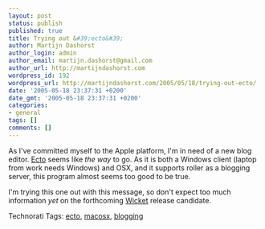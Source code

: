 ```yaml
---
layout: post
status: publish
published: true
title: Trying out &#39;ecto&#39;
author: Martijn Dashorst
author_login: admin
author_email: martijn.dashorst@gmail.com
author_url: http://martijndashorst.com
wordpress_id: 192
wordpress_url: http://martijndashorst.com/2005/05/18/trying-out-ecto/
date: '2005-05-18 23:37:31 +0200'
date_gmt: '2005-05-18 23:37:31 +0200'
categories:
- general
tags: []
comments: []
---
```

<p>As I've committed myself to the Apple platform, I'm in need of a new blog editor. <a href="http://ecto.kung-foo.tv/" title="Ecto">Ecto</a> seems like <em>the way</em> to go. As it is both a Windows client (laptop from work needs Windows) and OSX, and it supports roller as a blogging server, this program almost seems too good to be true.</p>
<p>I'm trying this one out with this message, so don't expect too much information <em>yet</em> on the forthcoming <a href="http://wicket.sourceforge.net" title="Wicket">Wicket</a> release candidate.<br />
<!-- technorati tags start -->
<p>Technorati Tags: <a href="http://technorati.com/tag/ecto" rel="tag">ecto</a>, <a href="http://technorati.com/tag/macosx" rel="tag">macosx</a>, <a href="http://technorati.com/tag/blogging" rel="tag">blogging</a></p>
<p><!-- technorati tags end --></p>
